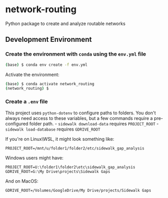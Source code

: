 # network-routing
Python package to create and analyze routable networks

## Development Environment

### Create the environment with ``conda`` using the ``env.yml`` file

```bash
(base) $ conda env create -f env.yml
```

Activate the environment:

```bash
(base) $ conda activate network_routing
(network_routing) $
```

### Create a ``.env`` file

This project uses ``python-dotenv`` to configure paths to folders.
You don't always need access to these variables, but a few commands
require a pre-configured folder path.
    - ``sidewalk download-data`` requires ``PROJECT_ROOT``
    - ``sidewalk load-database`` requires ``GDRIVE_ROOT``


If you're on Linux\WSL, it might look something like:

```text
PROJECT_ROOT=/mnt/u/folder1/folder2/etc/sidewalk_gap_analysis
```

Windows users might have:
```text
PROJECT_ROOT=U:\folder1\folder2\etc\sidewalk_gap_analysis
GDRIVE_ROOT=G:\My Drive\projects\Sidewalk Gaps
```

And on MacOS:
```text
GDRIVE_ROOT=/Volumes/GoogleDrive/My Drive/projects/Sidewalk Gaps
```